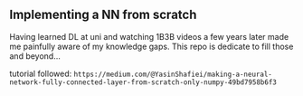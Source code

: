 ## Implementing a NN from scratch

Having learned DL at uni and watching 1B3B videos a few years later made me painfully aware of my knowledge gaps. This repo is dedicate to fill those and beyond...

tutorial followed: `https://medium.com/@YasinShafiei/making-a-neural-network-fully-connected-layer-from-scratch-only-numpy-49bd7958b6f3`